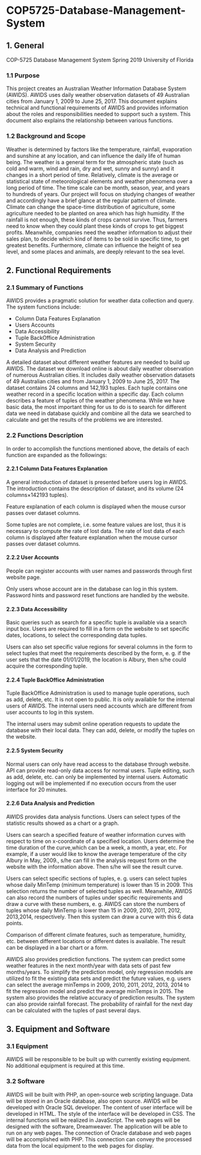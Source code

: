 # COP5725-Database-Management-System
## 1. General
COP-5725 Database Management System Spring 2019 University of Florida
### 1.1 Purpose
This project creates an Australian Weather Information Database System (AWIDS). AWIDS uses daily weather observation datasets of 49
Australian cities from January 1, 2009 to June 25, 2017. This document explains technical and functional requirements of AWIDS and provides information about the roles and responsibilities needed to support such a system. This document also explains the relationship between various functions.
### 1.2 Background and Scope
Weather is determined by factors like the temperature, rainfall, evaporation and sunshine at any location, and can influence the daily life of human being. The weather is a general term for the atmospheric state (such as cold and warm, wind and rain, dry and wet, sunny and sunny) and it changes in a short period of time. Relatively, climate is the average or statistical state of meteorological elements and weather phenomena over a long period of time. The time scale can be month, season, year, and years to hundreds of years. Our project will focus on studying changes of weather and accordingly have a brief glance at the regular pattern of climate. Climate can change the space-time distribution of agriculture, some agriculture needed to be planted on area which has high humidity. If the rainfall is not enough, these kinds of crops cannot survive. Thus, farmers need to know when they could plant these kinds of crops to get biggest profits. Meanwhile, companies need the weather information to adjust their sales plan, to decide which kind of items to be sold in specific time, to get greatest benefits. Furthermore, climate can influence the height of sea level, and some places and animals, are deeply relevant to the sea level.
## 2. Functional Requirements
### 2.1 Summary of Functions
AWIDS provides a pragmatic solution for weather data collection and query. The system functions include:
* Column Data Features Explanation
* Users Accounts
* Data Accessibility
* Tuple BackOffice Administration
* System Security
* Data Analysis and Prediction

A detailed dataset about different weather features are needed to build up AWIDS. The dataset we download online is about daily weather observation of numerous Australian cities. It includes daily weather observation datasets of 49 Australian cities and from January 1, 2009 to June 25, 2017. The dataset contains 24 columns and 142,193 tuples. Each tuple contains one weather record in a specific location within a specific day. Each column describes a feature of tuples of the weather phenomena. While we have basic data, the most important thing for us to do is to search for different data we need in database quickly and combine all the data we searched to calculate and get the results
of the problems we are interested.

### 2.2 Functions Description
In order to accomplish the functions mentioned above, the details of each function are expanded as the followings:
#### 2.2.1 Column Data Features Explanation
A general introduction of dataset is presented before users log in AWIDS. The introduction contains the description of dataset, and its volume (24 columns×142193 tuples).

Feature explanation of each column is displayed when the mouse cursor passes over dataset columns.

Some tuples are not complete, i.e. some feature values are lost, thus it is necessary to compute the rate of lost data. The rate of lost data of each column is displayed after feature explanation when the mouse cursor passes over dataset columns.

#### 2.2.2 User Accounts
People can register accounts with user names and passwords through first website page.

Only users whose account are in the database can log in this system. Password hints and password reset functions are handled by the website.

#### 2.2.3 Data Accessibility
Basic queries such as search for a specific tuple is available via a search input box. Users are required to fill in a form on the website to set specific dates, locations, to select the corresponding data tuples.

Users can also set specific value regions for several columns in the form to select tuples that meet the requirements described by the form, e. g. if the user sets that the date 01/01/2019, the location is Albury, then s/he could acquire the corresponding tuple.

#### 2.2.4 Tuple BackOffice Administration
Tuple BackOffice Administration is used to manage tuple operations, such as add, delete, etc. It is not open to public. It is only available for the internal users of AWIDS. The internal users need accounts which are different from user accounts to log in this
system.

The internal users may submit online operation requests to update the database with their local data. They can add, delete, or modify the tuples on the website.

#### 2.2.5 System Security
Normal users can only have read access to the database through website.
API can provide read-only data access for normal users.
Tuple editing, such as add, delete, etc. can only be implemented by internal users.
Automatic logging out will be implemented if no execution occurs from the user interface for 20 minutes.

#### 2.2.6 Data Analysis and Prediction
AWIDS provides data analysis functions. Users can select types of the statistic results showed as a chart or a graph.

Users can search a specified feature of weather information curves with respect to time on x-coordinate of a specified location. Users determine the time duration of the curve,which can be a week, a month, a year, etc. For example, if a user would like to know the average temperature of the city Albury in May, 2009., s/he can fill in the analysis request form on the website with the information above. Then s/he will see the result curve.

Users can select specific sections of tuples, e. g. users can select tuples whose daily MinTemp (minimum temperature) is lower than 15 in 2009. This selection returns the number of selected tuples as well. Meanwhile, AWIDS can also record the numbers of tuples under specific requirements and draw a curve with these numbers, e. g. AWIDS can store the numbers of tuples whose daily MinTemp is lower than 15 in 2009, 2010, 2011, 2012, 2013,2014, respectively. Then this system can draw a curve with this 6 data points.

Comparison of different climate features, such as temperature, humidity, etc. between different locations or different dates is available. The result can be displayed in a bar chart or a form.

AWIDS also provides prediction functions. The system can predict some weather features in the next month/year with data sets of past few months/years. To simplify the prediction model, only regression models are utilized to fit the existing data sets and predict the future values, e.g. users can select the average minTemps in 2009, 2010, 2011, 2012, 2013, 2014 to fit the regression model and predict the average minTemps in 2015. The system also provides the relative accuracy of prediction results. The system can also provide rainfall forecast. The probability of rainfall for the next day can be calculated with the tuples of past several days.

## 3. Equipment and Software
### 3.1 Equipment
AWIDS will be responsible to be built up with currently existing equipment. No additional equipment is required at this time.

### 3.2 Software
AWIDS will be built with PHP, an open-source web scripting language. Data will be stored in an Oracle database, also open source. AWIDS will be developed with Oracle SQL developer. The content of user interface will be developed in HTML. The style of the interface will be developed in CSS. The internal functions will be realized in JavaScript. The web pages will be designed with the software, Dreamweaver. The application will be able to run on any web pages. The connection of Oracle database and web pages will be accomplished with PHP. This connection can convey the processed data from the local equipment to the web pages for display.
